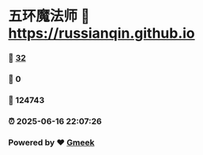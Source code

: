 # 五环魔法师 :link: https://russianqin.github.io 
### :page_facing_up: [32](https://russianqin.github.io/tag.html) 
### :speech_balloon: 0 
### :hibiscus: 124743 
### :alarm_clock: 2025-06-16 22:07:26 
### Powered by :heart: [Gmeek](https://github.com/Meekdai/Gmeek)
